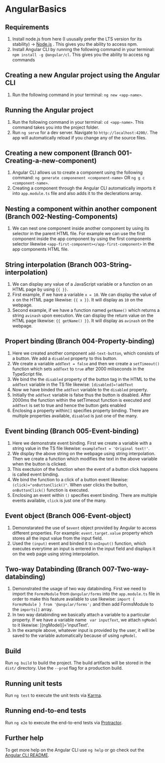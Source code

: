# AngularBasics

## Requirements
1. Install node.js from here (I ususally prefer the LTS version for its stability) -> [Node.js](https://nodejs.org/en/) . This gives you the ability to access npm.
2. Install Angular CLI by running the following command in your terminal: `npm install -g @angular/cl`. This gives you the ability to access ng commands


## Creating a new Angular project using the Angular CLI
1. Run the following command in your terminal: `ng new <app-name>`.
 
 
## Running the Angular project
1. Run the following command in your terminal: `cd <app-name>`. This command takes you into the project folder.
2. Run `ng serve` for a dev server. Navigate to `http://localhost:4200/`. The app will automatically reload if you change any of the source files.


## Creating a new component (Branch 001-Creating-a-new-component)
1. Angular CLI allows us to create a component using the following command: `ng generate componenent <component-name>` OR `ng g c <component-name>`.
2. Creating a component through the Angular CLI automatically imports it into `app.module.ts` file and also adds it to the declerations array.


## Nesting a component within another component (Branch 002-Nesting-Components)
1. We can nest one component inside another component by using its selector in the parent HTML file. For example we can use the first component inside the app component by using the first components selector likewise `<app-first-component></app-first-component>` in the app components HTML file.


## String interpolation (Branch 003-String-interpolation)
1. We can display any value of a JavaScript variable or a function on an HTML page by using `{{ }}`. 
2. First example, if we have a variable `x = 10`. We can display the value of x on the HTML page likewise: `{{ x }}`. It will display as `10` on the webpage.
3. Second example, if we have a function named `getName()` which returns a string `avinash` upon execution. We can display the return value on the HTML page likewise: `{{ getName() }}`. It will display as `avinash` on the webpage.


## Propert binding (Branch 004-Property-binding)
1. Here we created another component `add-text-button`, which consists of a button. We add a `disabled` property to this button.
2. We create a variable `addText = false` and then we create a `setTimeout()` function which sets `addText` to `true` after 2000 miliseconds in the TypeScript file.
3. We bind the the `disabled` property of the button tag in the HTML to the `addText` variable in the TS file likewise: `[disabled]=!addText`
4. Now we have binded the `addText` variable to the `disabled` property. 
5. Initially the `addText` variable is false thus the button is disabled. After 2000ms the function within the setTimeout function is executed and `addText` is set to true and hence the button gets enabled
6. Enclosing a property within`[]` specifies property binding. There are multiple properties available, `disabled` is just one of the many.


## Event binding (Branch 005-Event-binding)
1. Here we demonstrate event binding. First we create a variable with a string value in the TS file likewise: `exampleText = 'Original text!'`.
2. We display the above string on the webpage using string interpolation. Then we create a function which modifies the text in the above variable when the button is clicked.
3. This exectuion of the function when the event of a button click happens is called event binding. 
4. We bind the function to a click of a button event likewise: `(click)="onButtonClick()"`. When user clicks the button, `onButtonClick()` function is executed.
5. Enclosing an event within `()` specifies event binding. There are multiple events available, `click` is just one of the many.


## Event object (Branch 006-Event-object)
1. Demonstarated the use of `$event` object provided by Angular to access different properties. For example: `event.target.value` property which stores all the input value from the input field.
2. Used the `(input)` event and binded it to `onInput()` function, which executes everytime an input is entered in the input field and displays it on the web page using string interpolation.


## Two-way Databinding (Branch 007-Two-way-databinding)
1. Demonstrated the usage of two way databinding. First we need to import the `FormsModule` from `@angular/forms` into the `app.module.ts` file in order to make this feature available to use likewise: `import { FormsModule } from '@angular/forms';` and then add FormsModule to the `imports[]` array.
2. In two way databinding we basically attach a variable to a particular property. If we have a variable name ` var inputText`, we attach `ngModel` to it likewise: [(ngModel)]='inputText'.
3. In the example above, whatever input is provided by the user, it will be saved to the variable automatically because of using `ngModel`.

## Build

Run `ng build` to build the project. The build artifacts will be stored in the `dist/` directory. Use the `--prod` flag for a production build.

## Running unit tests

Run `ng test` to execute the unit tests via [Karma](https://karma-runner.github.io).

## Running end-to-end tests

Run `ng e2e` to execute the end-to-end tests via [Protractor](http://www.protractortest.org/).

## Further help

To get more help on the Angular CLI use `ng help` or go check out the [Angular CLI README](https://github.com/angular/angular-cli/blob/master/README.md).
